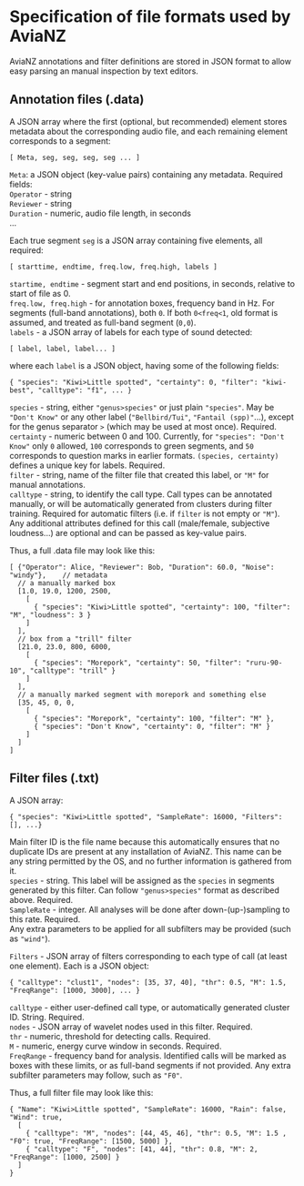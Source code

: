 # Specification of file formats used by AviaNZ

AviaNZ annotations and filter definitions are stored in JSON format to allow easy parsing an manual inspection by text editors.

## Annotation files (.data)
A JSON array where the first (optional, but recommended) element stores metadata about the corresponding audio file, and each remaining element corresponds to a segment:

    [ Meta, seg, seg, seg, seg ... ]

`Meta`: a JSON object (key-value pairs) containing any metadata. Required fields:  
`Operator` - string  
`Reviewer` - string  
`Duration` - numeric, audio file length, in seconds  
...

Each true segment `seg` is a JSON array containing five elements, all required:

    [ starttime, endtime, freq.low, freq.high, labels ]
    
`startime, endtime` - segment start and end positions, in seconds, relative to start of file as 0.  
`freq.low, freq.high` - for annotation boxes, frequency band in Hz. For segments (full-band annotations), both `0`. If both `0<freq<1`, old format is assumed, and treated as full-band segment (`0,0`).  
`labels` - a JSON array of labels for each type of sound detected:

    [ label, label, label... ]
    
where each `label` is a JSON object, having some of the following fields:

    { "species": "Kiwi>Little spotted", "certainty": 0, "filter": "kiwi-best", "calltype": "f1", ... }
    
`species` - string, either `"genus>species"` or just plain `"species"`. May be `"Don't Know"` or any other label (`"Bellbird/Tui"`, `"Fantail (spp)"`...), except for the genus separator `>` (which may be used at most once). Required.  
`certainty` - numeric between 0 and 100. Currently, for `"species": "Don't Know"` only `0` allowed, `100` corresponds to green segments, and `50` corresponds to question marks in earlier formats. `(species, certainty)` defines a unique key for labels. Required.  
`filter` - string, name of the filter file that created this label, or `"M"` for manual annotations.  
`calltype` - string, to identify the call type. Call types can be annotated manually, or will be automatically generated from clusters during filter training. Required for automatic filters (i.e. if `filter` is not empty or `"M"`).  
Any additional attributes defined for this call (male/female, subjective loudness...) are optional and can be passed as key-value pairs.

Thus, a full .data file may look like this:

    [ {"Operator": Alice, "Reviewer": Bob, "Duration": 60.0, "Noise": "windy"},    // metadata
      // a manually marked box
      [1.0, 19.0, 1200, 2500,
        [
          { "species": "Kiwi>Little spotted", "certainty": 100, "filter": "M", "loudness": 3 }
        ]
      ],
      // box from a "trill" filter
      [21.0, 23.0, 800, 6000,
        [
          { "species": "Morepork", "certainty": 50, "filter": "ruru-90-10", "calltype": "trill" }
        ]
      ],
      // a manually marked segment with morepork and something else
      [35, 45, 0, 0,
        [
          { "species": "Morepork", "certainty": 100, "filter": "M" },
          { "species": "Don't Know", "certainty": 0, "filter": "M" }
        ]
      ]
    ]


## Filter files (.txt)

A JSON array:

    { "species": "Kiwi>Little spotted", "SampleRate": 16000, "Filters": [], ...}
    
Main filter ID is the file name because this automatically ensures that no duplicate IDs are present at any installation of AviaNZ. This name can be any string permitted by the OS, and no further information is gathered from it.  
`species` - string. This label will be assigned as the `species` in segments generated by this filter. Can follow `"genus>species"` format as described above. Required.  
`SampleRate` - integer. All analyses will be done after down-(up-)sampling to this rate. Required.  
Any extra parameters to be applied for all subfilters may be provided (such as `"wind"`).

`Filters` - JSON array of filters corresponding to each type of call (at least one element). Each is a JSON object:

    { "calltype": "clust1", "nodes": [35, 37, 40], "thr": 0.5, "M": 1.5, "FreqRange": [1000, 3000], ... }
    
`calltype` - either user-defined call type, or automatically generated cluster ID. String. Required.  
`nodes` - JSON array of wavelet nodes used in this filter. Required.  
`thr` - numeric, threshold for detecting calls. Required.  
`M` - numeric, energy curve window in seconds. Required.  
`FreqRange` - frequency band for analysis. Identified calls will be marked as boxes with these limits, or as full-band segments if not provided.
Any extra subfilter parameters may follow, such as `"F0"`.

Thus, a full filter file may look like this:

    { "Name": "Kiwi>Little spotted", "SampleRate": 16000, "Rain": false, "Wind": true,
      [
        { "calltype": "M", "nodes": [44, 45, 46], "thr": 0.5, "M": 1.5 , "F0": true, "FreqRange": [1500, 5000] },
        { "calltype": "F", "nodes": [41, 44], "thr": 0.8, "M": 2, "FreqRange": [1000, 2500] }
      ]
    }

